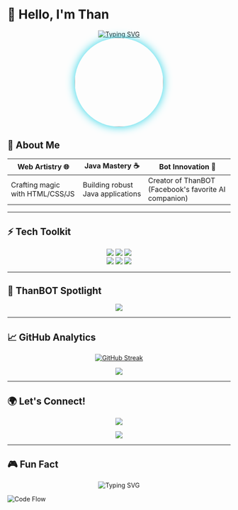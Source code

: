 # 👋 Hello, I'm Than

<div align="center">
  <a href="#">
    <img src="https://readme-typing-svg.demolab.com?font=Fira+Code&size=30&duration=2800&pause=1000&color=22D3E6&center=true&vCenter=true&width=500&lines=Frontend+Wizard;Java+Developer;Chatbot+Creator" alt="Typing SVG" />
  </a>
</div>

<div align="center">
  <img src="https://i.imgur.com/RLNleX5.jpeg" width="200" height="200" style="border-radius:50%;box-shadow:0 0 20px #22d3e6;transition:transform 0.3s;" onmouseover="this.style.transform='scale(1.1)'" onmouseout="this.style.transform='scale(1)'">
</div>

## 🚀 About Me

<div align="center">
  
| **Web Artistry** 🌐 | **Java Mastery** ☕ | **Bot Innovation** 🤖 |
|---------------------|---------------------|-----------------------|
| Crafting magic with HTML/CSS/JS | Building robust Java applications | Creator of ThanBOT (Facebook's favorite AI companion) |

</div>

---

## ⚡ Tech Toolkit

<p align="center">
  <img src="https://img.shields.io/badge/HTML5-E34F26?style=for-the-badge&logo=html5&logoColor=white&labelColor=000&color=22D3E6">
  <img src="https://img.shields.io/badge/CSS3-1572B6?style=for-the-badge&logo=css3&logoColor=white&labelColor=000&color=22D3E6">
  <img src="https://img.shields.io/badge/JavaScript-F7DF1E?style=for-the-badge&logo=javascript&logoColor=black&labelColor=000&color=22D3E6">
  <br>
  <img src="https://img.shields.io/badge/Bootstrap-7952B3?style=for-the-badge&logo=bootstrap&logoColor=white&labelColor=000&color=22D3E6">
  <img src="https://img.shields.io/badge/Python-3776AB?style=for-the-badge&logo=python&logoColor=white&labelColor=000&color=22D3E6">
  <img src="https://img.shields.io/badge/Java-007396?style=for-the-badge&logo=java&logoColor=white&labelColor=000&color=22D3E6">
</p>

---

## 🤖 ThanBOT Spotlight

<div align="center">
  <a href="#">
    <img src="https://img.shields.io/badge/Try_ThanBOT-1877F2?style=for-the-badge&logo=facebook&logoColor=white&labelColor=000&color=22D3E6">
  </a>
</div>

---

## 📈 GitHub Analytics

<div align="center">
  
[![GitHub Streak](https://streak-stats.demolab.com?user=Than&theme=react&border_radius=10&date_format=M%20j%5B%2C%20Y%5D)](https://git.io/streak-stats)

</div>

<div align="center">
  <img src="https://github-readme-stats.vercel.app/api?username=Than&show_icons=true&theme=react&border_radius=10&include_all_commits=true">
  </div>

---

## 🌍 Let's Connect!

<p align="center">
  <a href="https://www.facebook.com/Mgasy.mg">
    <img src="https://img.shields.io/badge/Chat_on_Facebook-1877F2?style=for-the-badge&logo=facebook&logoColor=white&labelColor=000&color=22D3E6">
  </a>
</p>

<div align="center">
  <img src="https://komarev.com/ghpvc/?username=Than&style=flat-square&color=22D3E6">
</div>

---

## 🎮 Fun Fact

<div align="center">
  <img src="https://readme-typing-svg.demolab.com?font=Fira+Code&size=18&duration=2000&pause=1000&color=22D3E6&center=true&vCenter=true&width=500&lines=ThanBOT+knows+100%25+of+your+secrets!;Code+first%2C+ask+questions+later;Java>HTML+any+day+😉;No+HTML+zone+🚫" alt="Typing SVG">
</div>

![Code Flow](https://media.giphy.com/media/L1R1tvI9svkIWwpVYr/giphy.gif)